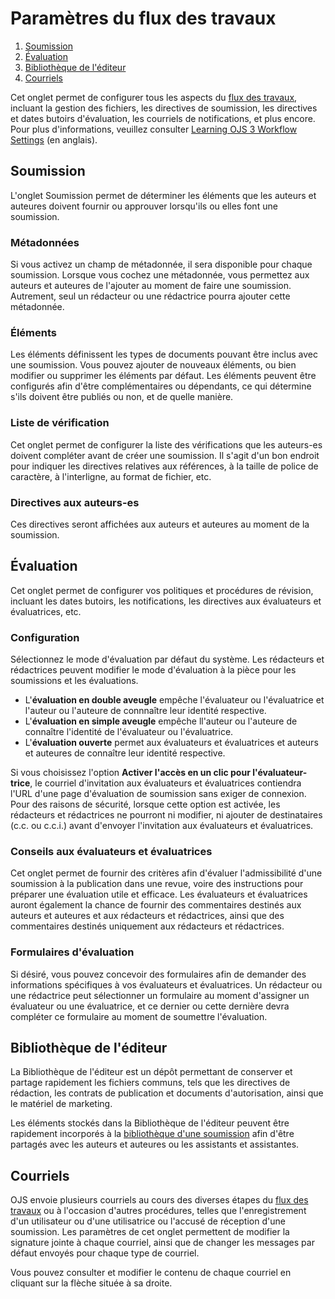 # Paramètres du flux des travaux

1. [Soumission](workflow-settings#submission)
1. [Évaluation](workflow-settings#review)
1. [Bibliothèque de l'éditeur](workflow-settings#publisher)
1. [Courriels](workflow-settings#emails)

Cet onglet permet de configurer tous les aspects du [flux des travaux](../editorial-workflow), incluant la gestion des fichiers, les directives de soumission, les directives et dates butoirs d'évaluation, les courriels de notifications, et plus encore. Pour plus d'informations, veuillez consulter [Learning OJS 3 Workflow Settings](https://docs.pkp.sfu.ca/learning-ojs/en/settings-workflow) (en anglais).

## <a name="submission"></a>Soumission
L'onglet Soumission permet de déterminer les éléments que les auteurs et auteures doivent fournir ou approuver lorsqu'ils ou elles font une soumission.

### Métadonnées
Si vous activez un champ de métadonnée, il sera disponible pour chaque soumission. Lorsque vous cochez une métadonnée, vous permettez aux auteurs et auteures de l'ajouter au moment de faire une soumission. Autrement, seul un rédacteur ou une rédactrice pourra ajouter cette métadonnée.

### Éléments
Les éléments définissent les types de documents pouvant être inclus avec une soumission. Vous pouvez ajouter de nouveaux éléments, ou bien modifier ou supprimer les éléments par défaut. Les éléments peuvent être configurés afin d'être complémentaires ou dépendants, ce qui détermine s'ils doivent être publiés ou non, et de quelle manière.

### Liste de vérification
Cet onglet permet de configurer la liste des vérifications que les auteurs-es doivent compléter avant de créer une soumission. Il s'agit d'un bon endroit pour indiquer les directives relatives aux références, à la taille de police de caractère, à l'interligne, au format de fichier, etc.

### Directives aux auteurs-es
Ces directives seront affichées aux auteurs et auteures au moment de la soumission.

## <a name="review"></a>Évaluation
Cet onglet permet de configurer vos politiques et procédures de révision, incluant les dates butoirs, les notifications, les directives aux évaluateurs et évaluatrices, etc.

### Configuration
Sélectionnez le mode d'évaluation par défaut du système. Les rédacteurs et rédactrices peuvent modifier le mode d'évaluation à la pièce pour les soumissions et les évaluations.
- L'**évaluation en double aveugle** empêche l'évaluateur ou l'évaluatrice et l'auteur ou l'auteure de connnaître leur identité respective.
- L'**évaluation en simple aveugle** empêche ll'auteur ou l'auteure de connaître l'identité de l'évaluateur ou l'évaluatrice.
- L'**évaluation ouverte** permet aux évaluateurs et évaluatrices et auteurs et auteures de connaître leur identité respective.

Si vous choisissez l'option **Activer l'accès en un clic pour l'évaluateur-trice**, le courriel d'invitation aux évaluateurs et évaluatrices contiendra l'URL d'une page d'évaluation de soumission sans exiger de connexion. Pour des raisons de sécurité, lorsque cette option est activée, les rédacteurs et rédactrices ne pourront ni modifier, ni ajouter de destinataires (c.c. ou c.c.i.) avant d'envoyer l'invitation aux évaluateurs et évaluatrices.

### Conseils aux évaluateurs et évaluatrices
Cet onglet permet de fournir des critères afin d'évaluer l'admissibilité d'une soumission à la publication dans une revue, voire des instructions pour préparer une évaluation utile et efficace. Les évaluateurs et évaluatrices auront également la chance de fournir des commentaires destinés aux auteurs et auteures et aux rédacteurs et rédactrices, ainsi que des commentaires destinés uniquement aux rédacteurs et rédactrices.

### Formulaires d'évaluation
Si désiré, vous pouvez concevoir des formulaires afin de demander des informations spécifiques à vos évaluateurs et évaluatrices. Un rédacteur ou une rédactrice peut sélectionner un formulaire au moment d'assigner un évaluateur ou une évaluatrice, et ce dernier ou cette dernière devra compléter ce formulaire au moment de soumettre l'évaluation.

## <a name="publisher"></a>Bibliothèque de l'éditeur 
La Bibliothèque de l'éditeur est un dépôt permettant de conserver et partage rapidement les fichiers communs, tels que les directives de rédaction, les contrats de publication et documents d'autorisation, ainsi que le matériel de marketing.

Les éléments stockés dans la Bibliothèque de l'éditeur peuvent être rapidement incorporés à la [bibliothèque d'une soumission](../editorial-workflow#submission-library) afin d'être partagés avec les auteurs et auteures ou les assistants et assistantes.

## <a name="emails"></a>Courriels
OJS envoie plusieurs courriels au cours des diverses étapes du [flux des travaux](../editorial-workflow) ou à l'occasion d'autres procédures, telles que l'enregistrement d'un utilisateur ou d'une utilisatrice ou l'accusé de réception d'une soumission. Les paramètres de cet onglet permettent de modifier la signature jointe à chaque courriel, ainsi que de changer les messages par défaut envoyés pour chaque type de courriel.

Vous pouvez consulter et modifier le contenu de chaque courriel en cliquant sur la flèche située à sa droite.
